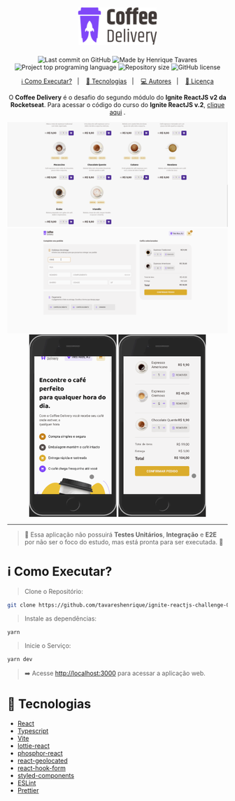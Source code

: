<h1 align="center">
   <img src="https://raw.githubusercontent.com/tavareshenrique/ignite-reactjs-challenge-02-coffee-delivery/495cc5aa91e78c394a507eb389ca72fb389fb499/src/assets/img/logo.svg" alt="Coffee Delivery" width="180"/>
</h1>

<p align="center">
  <img alt="Last commit on GitHub" src="https://img.shields.io/github/last-commit/tavareshenrique/ignite-reactjs-v2?color=5e60ce">
  <img alt="Made by Henrique Tavares" src="https://img.shields.io/badge/made%20by-Henrique Tavares-%20?color=5e60ce">
  <img alt="Project top programing language" src="https://img.shields.io/github/languages/top/tavareshenrique/ignite-reactjs-v2?color=5e60ce">
  <img alt="Repository size" src="https://img.shields.io/github/repo-size/tavareshenrique/ignite-reactjs-v2?color=5e60ce">
  <img alt="GitHub license" src="https://img.shields.io/github/license/tavareshenrique/ignite-reactjs-v2?color=5e60ce">
</p>

<p align="center">
  <a href="#information_source-como-executar">ℹ️ Como Executar?</a>&nbsp;&nbsp;&nbsp;|&nbsp;&nbsp;&nbsp;
  <a href="#rocket-tecnologias">🚀 Tecnologias</a>&nbsp;&nbsp;&nbsp;|&nbsp;&nbsp;&nbsp;
  <a href="#computer-autores">💻 Autores</a>&nbsp;&nbsp;&nbsp;|&nbsp;&nbsp;&nbsp;
  <a href="#memo-licença">📝 Licença</a>
</p>

<p align="center">
  O <b>Coffee Delivery</b> é o desafio do segundo módulo do <b>Ignite ReactJS v2 da Rocketseat</b>. Para acessar o código do curso do <b>Ignite ReactJS v.2</b>, <a href="https://github.com/tavareshenrique/ignite-reactjs-v2">clique aqui</a> .
</p>

<p align="center">
    <img alt="Mobile 1" src="https://raw.githubusercontent.com/tavareshenrique/ignite-reactjs-challenge-02-coffee-delivery/main/src/assets/preview/Coffee1.gif" width="800px" />
    <img alt="Mobile 2" src="https://raw.githubusercontent.com/tavareshenrique/ignite-reactjs-challenge-02-coffee-delivery/main/src/assets/preview/Coffee2.gif" width="800px" />
    <img alt="Mobile 3" src="https://raw.githubusercontent.com/tavareshenrique/ignite-reactjs-challenge-02-coffee-delivery/main/src/assets/preview/Coffee-Mobile-1.gif" width="200px" />
    <img alt="Mobile 4" src="https://raw.githubusercontent.com/tavareshenrique/ignite-reactjs-challenge-02-coffee-delivery/main/src/assets/preview/Coffee-Mobile-2.gif" width="200px" />
</p>

---

> 🧪 Essa aplicação não possuirá **Testes Unitários**, **Integração** e **E2E** por não ser o foco do estudo, mas está pronta para ser executada. 🧪

# :information_source: Como Executar?

> Clone o Repositório:

```bash
git clone https://github.com/tavareshenrique/ignite-reactjs-challenge-02-coffee-delivery.git
```

> Instale as dependências:

```bash
yarn
```

> Inicie o Serviço:

```bash
yarn dev
```

> ➡️ Acesse [http://localhost:3000](http://localhost:3000) para acessar a aplicação web.

# :rocket: Tecnologias

- [React](https://reactjs.org/)
- [Typescript](https://www.typescriptlang.org/)
- [Vite](https://vitejs.dev/)
- [lottie-react](https://lottiereact.com/)
- [phosphor-react](https://phosphoricons.com/)
- [react-geolocated](https://no23reason.github.io/react-geolocated/)
- [react-hook-form](https://react-hook-form.com/)
- [styled-components](https://styled-components.com/)
- [ESLint](https://eslint.org/)
- [Prettier](https://prettier.io/)
